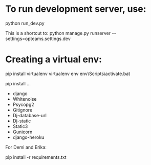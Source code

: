 # To run development server, use:

python run_dev.py 

This is a shortcut to: python manage.py runserver --settings=opteams.settings.dev

# Creating a virtual env:

pip install virtualenv
virtualenv env
env\Scripts\activate.bat

pip install ...
* django
* Whitenoise
* Psycopg2
* Gitignore
* Dj-database-url
* Dj-static
* Static3
* Gunicorn
* django-heroku

For Demi and Erika:

pip install -r requirements.txt